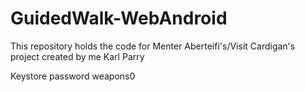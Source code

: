 GuidedWalk-WebAndroid
=====================

This repository holds the code for Menter Aberteifi's/Visit Cardigan's project created by me Karl Parry

Keystore password weapons0

